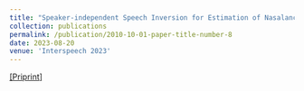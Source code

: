 ```yaml
---
title: "Speaker-independent Speech Inversion for Estimation of Nasalance"
collection: publications
permalink: /publication/2010-10-01-paper-title-number-8
date: 2023-08-20
venue: 'Interspeech 2023'
---
```


[[Priprint]](https://arxiv.org/abs/2306.00203)

